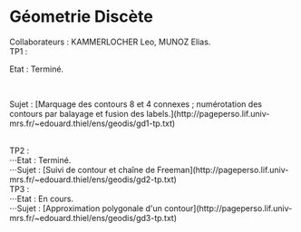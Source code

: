 # Géometrie Discète
Collaborateurs : KAMMERLOCHER Leo, MUNOZ Elias.
<br/>
TP1 :
<br/>
<p> Etat : Terminé.</p>
  <br/>
<p> Sujet : [Marquage des contours 8 et 4 connexes ; numérotation des contours par balayage et fusion des labels.](http://pageperso.lif.univ-mrs.fr/~edouard.thiel/ens/geodis/gd1-tp.txt)</p>
<br/>
TP2 :
<br/>
⋅⋅⋅Etat : Terminé.
<br/>
⋅⋅⋅Sujet : [Suivi de contour et chaîne de Freeman](http://pageperso.lif.univ-mrs.fr/~edouard.thiel/ens/geodis/gd2-tp.txt)
<br>
TP3 :
<br/>
⋅⋅⋅Etat : En cours.
<br/>
⋅⋅⋅Sujet : [Approximation polygonale d'un contour](http://pageperso.lif.univ-mrs.fr/~edouard.thiel/ens/geodis/gd3-tp.txt)
<br/>

